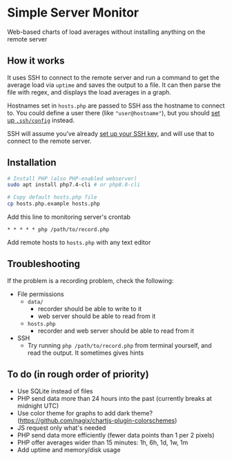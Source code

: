 # Simple Server Monitor

Web-based charts of load averages without installing anything on the remote server
<!-- , uptimes, and memory/disk usage -->

## How it works

It uses SSH to connect to the remote server and run a command to get the average load via `uptime` and saves the output to a file. It can then parse the file with regex, and displays the load averages in a graph.

Hostnames set in `hosts.php` are passed to SSH ass the hostname to connect to. You could define a user there (like `"user@hostname"`), but you should [set up `.ssh/config`](https://linuxize.com/post/using-the-ssh-config-file) instead.

SSH will assume you've already [set up your SSH key](https://linuxize.com/post/how-to-setup-passwordless-ssh-login), and will use that to connect to the remote server.

## Installation

```sh
# Install PHP (also PHP-enabled webserver)
sudo apt install php7.4-cli # or php8.0-cli

# Copy default hosts.php file
cp hosts.php.example hosts.php
```

Add this line to monitoring server's crontab

```crontab
* * * * * php /path/to/record.php
```

Add remote hosts to `hosts.php` with any text editor

## Troubleshooting

If the problem is a recording problem, check the following:

+ File permissions
  + `data/`
    + recorder should be able to write to it
    + web server should be able to read from it
  + `hosts.php`
    + recorder and web server should be able to read from it
+ SSH
  + Try running `php /path/to/record.php` from terminal yourself, and read the output. It sometimes gives hints

## To do (in rough order of priority)

+ Use SQLite instead of files
+ PHP send data more than 24 hours into the past (currently breaks at midnight UTC)
+ Use color theme for graphs to add dark theme? (https://github.com/nagix/chartjs-plugin-colorschemes)
+ JS request only what's needed
+ PHP send data more efficiently (fewer data points than 1 per 2 pixels)
+ PHP offer averages wider than 15 minutes: 1h, 6h, 1d, 1w, 1m
+ Add uptime and memory/disk usage
